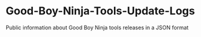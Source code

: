 # Good-Boy-Ninja-Tools-Update-Logs
Public information about Good Boy Ninja tools releases in a JSON format
